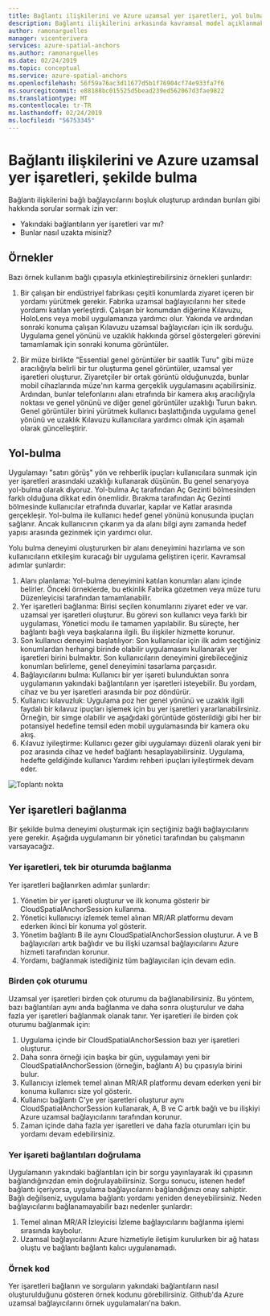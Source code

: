```yaml
---
title: Bağlantı ilişkilerini ve Azure uzamsal yer işaretleri, yol bulma | Microsoft Docs
description: Bağlantı ilişkilerini arkasında kavramsal model açıklanmaktadır. Boşluk ve bir şekilde bulma senaryo karşılamak üzere yakında API kullanma işlemi içinde yer işaretleri bağlanma işlemi açıklanmaktadır. Kavramsal model açıklanması sonra geliştiricilerin kendi uygulamalarında bu senaryoyu uygulamaya başlayabilirsiniz, yakındaki yapmak bizim örnek uygulamaları gelin.
author: ramonarguelles
manager: vicenterivera
services: azure-spatial-anchors
ms.author: ramonarguelles
ms.date: 02/24/2019
ms.topic: conceptual
ms.service: azure-spatial-anchors
ms.openlocfilehash: 56f59a76ac3d11677d5b1f76904cf74e933fa7f6
ms.sourcegitcommit: e88188bc015525d5bead239ed562067d3fae9822
ms.translationtype: MT
ms.contentlocale: tr-TR
ms.lasthandoff: 02/24/2019
ms.locfileid: "56753345"
---
```

# <a name="anchor-relationships-and-way-finding-in-azure-spatial-anchors"></a>Bağlantı ilişkilerini ve Azure uzamsal yer işaretleri, şekilde bulma

Bağlantı ilişkilerini bağlı bağlayıcılarını boşluk oluşturup ardından bunları gibi hakkında sorular sormak izin ver:

* Yakındaki bağlantıların yer işaretleri var mı?
* Bunlar nasıl uzakta misiniz?

## <a name="examples"></a>Örnekler

Bazı örnek kullanım bağlı çıpasıyla etkinleştirebilirsiniz örnekleri şunlardır:

1. Bir çalışan bir endüstriyel fabrikası çeşitli konumlarda ziyaret içeren bir yordamı yürütmek gerekir. Fabrika uzamsal bağlayıcılarını her sitede yordamı katılan yerleştirdi. Çalışan bir konumdan diğerine Kılavuzu, HoloLens veya mobil uygulamanıza yardımcı olur. Yakında ve ardından sonraki konuma çalışan Kılavuzu uzamsal bağlayıcıları için ilk sorduğu. Uygulama genel yönünü ve uzaklık hakkında görsel göstergeleri görevini tamamlamak için sonraki konuma görüntüler.

2. Bir müze birlikte "Essential genel görüntüler bir saatlik Turu" gibi müze aracılığıyla belirli bir tur oluşturma genel görüntüler, uzamsal yer işaretleri oluşturur. Ziyaretçiler bir ortak görüntü olduğunuzda, bunlar mobil cihazlarında müze'nın karma gerçeklik uygulamasını açabilirsiniz. Ardından, bunlar telefonlarını alanı etrafında bir kamera akış aracılığıyla noktası ve genel yönünü ve diğer genel görüntüler uzaklığı Turun bakın. Genel görüntüler birini yürütmek kullanıcı başlattığında uygulama genel yönünü ve uzaklık Kılavuzu kullanıcılara yardımcı olmak için aşamalı olarak güncelleştirir.

## <a name="way-finding"></a>Yol-bulma

Uygulamayı "satırı görüş" yön ve rehberlik ipuçları kullanıcılara sunmak için yer işaretleri arasındaki uzaklığı kullanarak düşünün. Bu genel senaryoya yol-bulma olarak diyoruz. Yol-bulma Aç tarafından Aç Gezinti bölmesinden farklı olduğuna dikkat edin önemlidir. Bırakma tarafından Aç Gezinti bölmesinde kullanıcılar etrafında duvarlar, kapılar ve Katlar arasında gerçekleşir. Yol-bulma ile kullanıcı hedef genel yönünü konusunda ipuçları sağlanır. Ancak kullanıcının çıkarım ya da alanı bilgi aynı zamanda hedef yapısı arasında gezinmek için yardımcı olur.

Yolu bulma deneyimi oluştururken bir alanı deneyimini hazırlama ve son kullanıcıların etkileşim kuracağı bir uygulama geliştiren içerir. Kavramsal adımlar şunlardır:

1. Alanı planlama: Yol-bulma deneyimini katılan konumları alanı içinde belirler. Önceki örneklerde, bu etkinlik Fabrika gözetmen veya müze turu Düzenleyicisi tarafından tamamlanabilir.
2. Yer işaretleri bağlanma: Birisi seçilen konumlarını ziyaret eder ve var. uzamsal yer işaretleri oluşturur. Bu görevi son kullanıcı veya farklı bir uygulaması, Yönetici modu ile tamamen yapılabilir. Bu süreçte, her bağlantı bağlı veya başkalarına ilgili. Bu ilişkiler hizmette korunur.
3. Son kullanıcı deneyimi başlatılıyor: Son kullanıcılar için ilk adım seçtiğiniz konumlardan herhangi birinde olabilir uygulamasını kullanarak yer işaretleri birini bulmaktır. Son kullanıcıların deneyimini girebileceğiniz konumları belirleme, genel deneyimini tasarlama parçasıdır.
4. Bağlayıcılarını bulma: Kullanıcı bir yer işareti bulunduktan sonra uygulamanın yakındaki bağlantıların yer işaretleri isteyebilir. Bu yordam, cihaz ve bu yer işaretleri arasında bir poz döndürür.
5. Kullanıcı kılavuzluk: Uygulama poz her genel yönünü ve uzaklık ilgili faydalı bir kılavuz ipuçları işlemek için bu yer işaretleri yararlanabilirsiniz. Örneğin, bir simge olabilir ve aşağıdaki görüntüde gösterildiği gibi her bir potansiyel hedefine temsil eden mobil uygulamasında bir kamera oku akış.
6. Kılavuz iyileştirme: Kullanıcı gezer gibi uygulamayı düzenli olarak yeni bir poz arasında cihaz ve hedef bağlantı hesaplayabilirsiniz. Uygulama, hedefte geldiğinde kullanıcı Yardımı rehberi ipuçları iyileştirmek devam eder.

![Toplantı nokta](./media/meeting-spot.png)

## <a name="connecting-anchors"></a>Yer işaretleri bağlanma

Bir şekilde bulma deneyimi oluşturmak için seçtiğiniz bağlı bağlayıcılarını yere gerekir. Aşağıda uygulamanın bir yönetici tarafından bu çalışmanın varsayacağız.

### <a name="connecting-anchors-in-a-single-session"></a>Yer işaretleri, tek bir oturumda bağlanma

Yer işaretleri bağlanırken adımlar şunlardır:

1. Yönetim bir yer işareti oluşturur ve ilk konuma gösterir bir CloudSpatialAnchorSession kullanma.
2. Yönetici kullanıcıyı izlemek temel alınan MR/AR platformu devam ederken ikinci bir konuma yol gösterir.
3. Yönetim bağlantı B ile aynı CloudSpatialAnchorSession oluşturur. A ve B bağlayıcıları artık bağlıdır ve bu ilişki uzamsal bağlayıcılarını Azure hizmeti tarafından korunur.
4. Yordamı, bağlanmak istediğiniz tüm bağlayıcıları için devam edin.

### <a name="multiple-sessions"></a>Birden çok oturumu

Uzamsal yer işaretleri birden çok oturumu da bağlanabilirsiniz. Bu yöntem, bazı bağlantıları aynı anda bağlanma ve daha sonra oluşturulur ve daha fazla yer işaretleri bağlanmak olanak tanır. Yer işaretleri ile birden çok oturumu bağlanmak için:

1. Uygulama içinde bir CloudSpatialAnchorSession bazı yer işaretleri oluşturur.
2. Daha sonra örneği için başka bir gün, uygulamayı yeni bir CloudSpatialAnchorSession (örneğin, bağlantı A) bu çıpasıyla birini bulur.
3. Kullanıcıyı izlemek temel alınan MR/AR platformu devam ederken yeni bir konuma kullanıcı size yol gösterir.
4. Kullanıcı bağlantı C'ye yer işaretleri oluşturur aynı CloudSpatialAnchorSession kullanarak, A, B ve C artık bağlı ve bu ilişkiyi Azure uzamsal bağlayıcılarını tarafından korunur.
5. Zaman içinde daha fazla yer işaretleri ve daha fazla oturumları için bu yordamı devam edebilirsiniz.

### <a name="verifying-anchor-connections"></a>Yer işareti bağlantıları doğrulama

Uygulamanın yakındaki bağlantıları için bir sorgu yayınlayarak iki çıpasının bağlandığınızdan emin doğrulayabilirsiniz. Sorgu sonucu, istenen hedef bağlantı içeriyorsa, uygulama bağlayıcılarını bağlandığınızı onay sahiptir. Bağlı değilseniz, uygulama bağlantı yordamı yeniden deneyebilirsiniz. Neden bağlayıcılarını bağlanamayabilir bazı nedenler şunlardır:

1. Temel alınan MR/AR İzleyicisi İzleme bağlayıcılarını bağlanma işlemi sırasında kaybolur.
2. Uzamsal bağlayıcılarını Azure hizmetiyle iletişim kurulurken bir ağ hatası oluştu ve bağlantı bağlantı kalıcı uygulanamadı.

### <a name="sample-code"></a>Örnek kod

Yer işaretleri bağlanın ve sorguların yakındaki bağlantıların nasıl oluşturulduğunu gösteren örnek kodunu görebilirsiniz. Github'da Azure uzamsal bağlayıcılarını örnek uygulamaları'na bakın.
